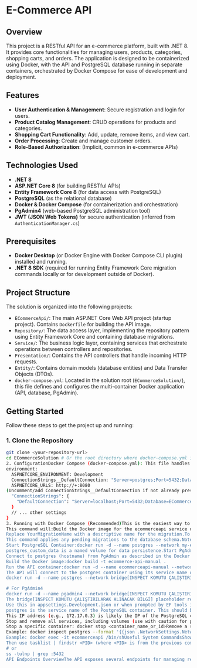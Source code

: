 # E-Commerce API

## Overview

This project is a RESTful API for an e-commerce platform, built with .NET 8. It provides core functionalities for managing users, products, categories, shopping carts, and orders. The application is designed to be containerized using Docker, with the API and PostgreSQL database running in separate containers, orchestrated by Docker Compose for ease of development and deployment.

## Features

* **User Authentication & Management**: Secure registration and login for users.
* **Product Catalog Management**: CRUD operations for products and categories.
* **Shopping Cart Functionality**: Add, update, remove items, and view cart.
* **Order Processing**: Create and manage customer orders.
* **Role-Based Authorization**: (Implicit, common in e-commerce APIs)

## Technologies Used

* **.NET 8**
* **ASP.NET Core 8** (for building RESTful APIs)
* **Entity Framework Core 8** (for data access with PostgreSQL)
* **PostgreSQL** (as the relational database)
* **Docker & Docker Compose** (for containerization and orchestration)
* **PgAdmin4** (web-based PostgreSQL administration tool)
* **JWT (JSON Web Tokens)** for secure authentication (inferred from `AuthenticationManager.cs`)

## Prerequisites

* **Docker Desktop** (or Docker Engine with Docker Compose CLI plugin) installed and running.
* **.NET 8 SDK** (required for running Entity Framework Core migration commands locally or for development outside of Docker).

## Project Structure

The solution is organized into the following projects:

* `ECommerceApi/`: The main ASP.NET Core Web API project (startup project). Contains `Dockerfile` for building the API image.
* `Repository/`: The data access layer, implementing the repository pattern using Entity Framework Core and containing database migrations.
* `Service/`: The business logic layer, containing services that orchestrate operations between controllers and repositories.
* `Presentation/`: Contains the API controllers that handle incoming HTTP requests.
* `Entity/`: Contains domain models (database entities) and Data Transfer Objects (DTOs).
* `docker-compose.yml`: Located in the solution root (`ECommerceSolution/`), this file defines and configures the multi-container Docker application (API, database, PgAdmin).

## Getting Started

Follow these steps to get the project up and running:

### 1. Clone the Repository

```bash
git clone <your-repository-url>
cd ECommerceSolution # Or the root directory where docker-compose.yml is located
2. ConfigurationDocker Compose (docker-compose.yml): This file handles most of the service configuration, including environment variables for database credentials and PgAdmin.API Connection String:When running with Docker Compose, the API service (ecommerceapi) is configured to connect to the PostgreSQL database using the service name postgres. The connection string should be:Server=postgres;Port=5432;Database=ECommerceApiDB;Username=ecomuser;Password=StrongPass1Ensure this is set in ECommerceApi/appsettings.json or, preferably, override it using environment variables in docker-compose.yml for the ecommerceapi service:# In docker-compose.yml, under services.ecommerceapi.environment:
environment:
  ASPNETCORE_ENVIRONMENT: Development
  ConnectionStrings__DefaultConnection: "Server=postgres;Port=5432;Database=ECommerceApiDB;Username=ecomuser;Password=StrongPass1"
  ASPNETCORE_URLS: http://+:8080
(Uncomment/add ConnectionStrings__DefaultConnection if not already present and correctly configured in your docker-compose.yml).Local Development/Migration Connection String:For running EF Core migrations from your host machine (outside Docker), your ECommerceApi/appsettings.Development.json should have a connection string pointing to localhost:{
  "ConnectionStrings": {
    "DefaultConnection": "Server=localhost;Port=5432;Database=ECommerceApiDB;Username=ecomuser;Password=StrongPass1"
  }
  // ... other settings
}
3. Running with Docker Compose (Recommended)This is the easiest way to start all services.Navigate to the directory containing the docker-compose.yml file (e.g., ECommerceSolution/).Build and start all services in detached mode:docker-compose up -d --build
This command will:Build the Docker image for the ecommerceapi service using ECommerceApi/Dockerfile.Pull the postgres and dpage/pgadmin4 images if not already present.Create and start containers for the API, PostgreSQL database, and PgAdmin.Create a dedicated network (e.g., ecom_network as likely defined in your docker-compose.yml) for the services.Mount a volume (e.g., postgres_data) for PostgreSQL data persistence.Accessing Services:E-Commerce API: http://localhost:8080 (or the host port mapped to container port 8080 in docker-compose.yml)Swagger UI (API Documentation): http://localhost:8080/swaggerPgAdmin4: http://localhost:5050Default Email: admin@example.comDefault Password: 123456sevenTo connect to the database from PgAdmin:Click "Add New Server".General tab: Name it (e.g., ECommerceDB_Docker).Connection tab:Host name/address: postgres (this is the service name of the PostgreSQL container within the Docker network)Port: 5432Maintenance database: ECommerceApiDB (or postgres)Username: ecomuserPassword: StrongPass1Save the connection.4. Database Migrations (Entity Framework Core)Migrations are used to create and update the database schema.Connection String for Migrations (when run from host machine):As mentioned in the configuration section, ensure your ECommerceApi/appsettings.Development.json (or the configuration source your EF tools use) has:Server=localhost;Port=5432;Database=ECommerceApiDB;Username=ecomuser;Password=StrongPass1Applying Migrations:The services (especially postgres) must be running (e.g., via docker-compose up -d).Open a terminal in the root of your solution (e.g., ECommerceSolution/ directory, where the .sln file is, or a directory from which the projects can be resolved).To Add a New Migration (if you've made changes to your EF Core models):dotnet ef migrations add YourMigrationName --project Repository --startup-project ECommerceApi --context AppDbContext
Replace YourMigrationName with a descriptive name for the migration.To Apply Migrations to the Database:dotnet ef database update --project Repository --startup-project ECommerceApi --context AppDbContext
This command applies any pending migrations to the database schema.Note: Some applications are configured to apply migrations automatically on startup. Check your ECommerceApi/Program.cs for such logic. If so, manual database update might only be needed if that fails or for initial setup.5. Running Services Manually with Docker (Alternative)If you prefer not to use Docker Compose, you can run the containers individually.Create a Docker Network (recommended for service discovery by name):docker network create my-ecom-network
Start PostgreSQL Container:docker run -d --name postgres --network my-ecom-network -e POSTGRES_USER=ecomuser -e POSTGRES_PASSWORD=StrongPass1 -e POSTGRES_DB=ECommerceApiDB -p 5432:5432 -v postgres_custom_data:/var/lib/postgresql/data postgres
postgres_custom_data is a named volume for data persistence.Start PgAdmin4 Container:docker run -d --name pgadmin4 --network my-ecom-network -p 5050:80 -e PGADMIN_DEFAULT_EMAIL=admin@example.com -e PGADMIN_DEFAULT_PASSWORD=123456seven dpage/pgadmin4
Connect to postgres (hostname) from PgAdmin as described in the Docker Compose section.Build and Run the E-Commerce API Container:Navigate to the ECommerceApi directory (containing the Dockerfile):cd ECommerceApi
Build the Docker image:docker build -t ecommerce-api-manual .
Run the API container:docker run -d --name ecommerceapi-manual --network my-ecom-network -p 8080:8080 -e ASPNETCORE_ENVIRONMENT=Development -e ConnectionStrings__DefaultConnection="Server=postgres;Port=5432;Database=ECommerceApiDB;Username=ecomuser;Password=StrongPass1" -e ASPNETCORE_URLS="http://+:8080" ecommerce-api-manual
The API will connect to the postgres container using its service name on my-ecom-network.API will be accessible at http://localhost:8080.Regarding User-Provided Manual Commands:The commands you provided were:# For PostgreSQL
docker run -d --name postgres --network bridge[INSPECT KOMUTU ÇALIŞTIRILARAK ALINACAK BİLGİ] -e POSTGRES_USER=ecomuser -e POSTGRES_PASSWORD=StrongPass1 -e POSTGRES_DB=ECommerceApiDB -p 5432:5432 postgres

# For PgAdmin4
docker run -d --name pgadmin4 --network bridge[INSPECT KOMUTU ÇALIŞTIRILARAK ALINACAK BİLGİ] -p 5050:80 -e PGADMIN_DEFAULT_EMAIL=admin@example.com -e PGADMIN_DEFAULT_PASSWORD=123456seven dpage/pgadmin4
The bridge[INSPECT KOMUTU ÇALIŞTIRILARAK ALINACAK BİLGİ] placeholder refers to the name of an existing Docker bridge network. You can list networks with docker network ls. If you use the default bridge network, containers usually communicate via IP addresses, which can be unreliable as they might change. Using a custom user-defined bridge network (like my-ecom-network created above or the one Docker Compose creates) is generally preferred as it provides DNS resolution for container names.Connection Strings SummaryFor EF Migrations (from host machine):Server=localhost;Port=5432;Database=ECommerceApiDB;Username=ecomuser;Password=StrongPass1
Use this in appsettings.Development.json or when prompted by EF tools if running commands from your local machine.For API running inside Docker (via Docker Compose or manual run on a custom network):Server=postgres;Port=5432;Database=ECommerceApiDB;Username=ecomuser;Password=StrongPass1
postgres is the service name of the PostgreSQL container. This should be set as an environment variable in docker-compose.yml or docker run command for the API service, or be the default in the API's appsettings.json that gets packaged into the image.*User-provided "Normal Kullanımda" Connection String:Server=172.17.0.3;Port=5432;Database=ECommerceApiDB;Username=ecomuser;Password=StrongPass1
This IP address (e.g., 172.17.0.3) is likely the IP of the PostgreSQL container on a Docker bridge network (often the default bridge network) as seen from the host or another container on that same specific network. This IP can change if containers are restarted or recreated. Using service names with Docker Compose or custom bridge networks is more robust and recommended for inter-container communication.*Useful Docker CommandsList running containers: docker psList all containers (including stopped): docker ps -aView logs for a container: docker logs <container_name_or_id>Example: docker logs ecommerceapi (if using names from docker-compose.yml)Stop all services (if using Docker Compose, from the directory with docker-compose.yml):docker-compose down
Stop and remove all services, including volumes (use with caution for postgres_data if you want to keep data):docker-compose down -v
Stop a specific container: docker stop <container_name_or_id>Remove a specific container (must be stopped first): docker rm <container_name_or_id>List Docker images: docker imagesRemove a Docker image: docker rmi <image_id_or_name>List Docker networks: docker network lsInspect container network settings:docker inspect <CONTAINER_NAME> --format '{{json .NetworkSettings.Networks}}'
Example: docker inspect postgres --format '{{json .NetworkSettings.Networks}}'Access a running container's shell (for debugging):docker exec -it <container_name_or_id> /bin/bash  # (or /bin/sh if bash is not available)
Example: docker exec -it ecommerceapi /bin/shUseful System CommandsShow processes listening on port 5432 (Windows):netstat -aon | findstr :5432
Then use tasklist | findstr <PID> (where <PID> is from the previous command) to find the process name.Show processes listening on port 5432 (Linux/macOS):sudo lsof -i :5432
# or
ss -tulnp | grep :5432
API Endpoints OverviewThe API exposes several endpoints for managing resources. Explore them using the Swagger UI:Swagger UI: http://localhost:8080/swaggerKey endpoint groups (based on controller names from your Presentation/Controllers/ directory):api/Authentication: For user registration and login (e.g., /api/Authentication/register, /api/Authentication/login). (Controller: AuthenticationController.cs)api/Users: For user management. (Controller: UsersController.cs)api/Categories: For managing product categories. (Controller: CategoiesController.cs - Note: The filename has a typo, "Categoies". The route might be /api/Categories if corrected in the controller's [Route] attribute.)api/Products: For managing products. (Controller: ProductsController.cs)api/Carts: For shopping cart operations. (Controller: CartsController.cs)api/Orders: For managing orders. (Controller: OrdersControllers.cs - Note: The filename is plural "OrdersControllers". The route might be /api/Orders if defined as such in the controller's [Route] attribute.)Refer to the Swagger documentation available at http://localhost:8080/swagger for detailed information on request/response models, parameters, and specific paths for each endpoint.ContributingPull requests are welcome. For major changes, please open an issue first to discuss what you would like to change.Please make sure to:Write clear commit messages.Update documentation if you introduce new features or change existing ones.Add or update tests as appropriate (if tests are part of the project).Follow any existing coding style or conventions.License[Specify License Here, e.g., MIT]This README should provide a comprehensive guide for anyone looking to understand, set
